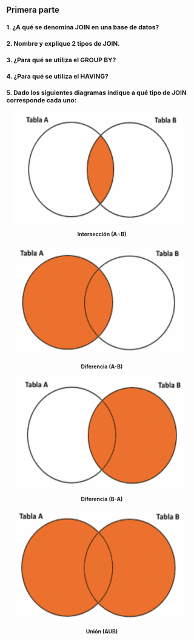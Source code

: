 ## Primera parte

### 1. ¿A qué se denomina JOIN en una base de datos?

### 2. Nombre y explique 2 tipos de JOIN.

### 3. ¿Para qué se utiliza el GROUP BY?

### 4. ¿Para qué se utiliza el HAVING?

### 5. Dado los siguientes diagramas indique a qué tipo de JOIN corresponde cada uno:

<p align="center">
  <img width="460" height="300" src="./img/Interseccion.png">
</p>
<p align="center">
  <b>Intersección (A∩B)</b>
</p>

<p align="center">
  <img width="460" height="300" src="./img/Left.png">
</p>
<p align="center">
  <b>Diferencia (A-B)</b>
</p>

<p align="center">
  <img width="460" height="300" src="./img/Right.png">
</p>
<p align="center">
  <b>Diferencia (B-A)</b>
</p>

<p align="center">
  <img width="460" height="300" src="./img/LeftRight.png">
</p>
<p align="center">
  <b>Unión (AUB)</b>
</p>
